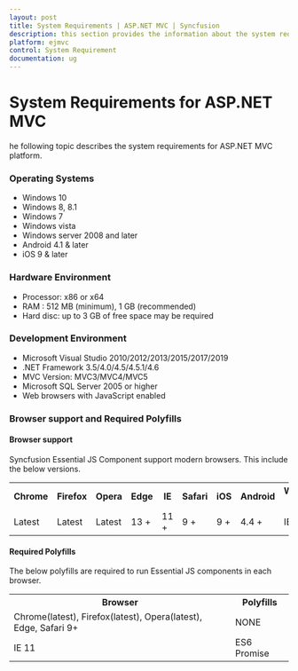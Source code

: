 ```yaml
---
layout: post
title: System Requirements | ASP.NET MVC | Syncfusion
description: this section provides the information about the system requirements for ASP.NET MVC platform with supported browsers
platform: ejmvc
control: System Requirement
documentation: ug
---
```


# System Requirements for ASP.NET MVC

he following topic describes the system requirements for ASP.NET MVC platform.

### Operating Systems

* Windows 10
* Windows 8, 8.1
* Windows 7
* Windows vista
* Windows server 2008 and later
* Android 4.1 & later
* iOS 9 & later

### Hardware Environment

* Processor: x86 or x64
* RAM : 512 MB (minimum), 1 GB (recommended)
* Hard disc: up to 3 GB of free space may be required

### Development Environment

* Microsoft Visual Studio 2010/2012/2013/2015/2017/2019
* .NET Framework 3.5/4.0/4.5/4.5.1/4.6
* MVC Version: MVC3/MVC4/MVC5
* Microsoft SQL Server 2005 or higher
* Web browsers with JavaScript enabled

### Browser support and Required Polyfills

#### Browser support

Syncfusion Essential JS Component support modern browsers. This include the below versions.

<table>
<tr>
<th>Chrome</th>
<th>Firefox</th>
<th>Opera</th>
<th>Edge</th>
<th>IE</th>
<th>Safari</th>
<th>iOS</th>
<th>Android</th>
<th>Windows Mobile</th>
</tr>
<tr>
<td>Latest</td>
<td>Latest</td>
<td>Latest</td>
<td>13 +</td>
<td>11 +</td>
<td>9 +</td>
<td>9 +</td>
<td>4.4 +</td>
<td>IE 11 +</td>
</tr></table>

#### Required Polyfills

The below polyfills are required to run Essential JS components in each browser. 

<table>
<tr>
<th>Browser</th>
<th>Polyfills</th></tr>
<tr>
<td>Chrome(latest), Firefox(latest), Opera(latest), Edge, Safari 9+</td>
<td>NONE</td>
</tr>
<tr>
<td>IE 11</td>
<td>ES6 Promise</td>
</tr>
</table>

